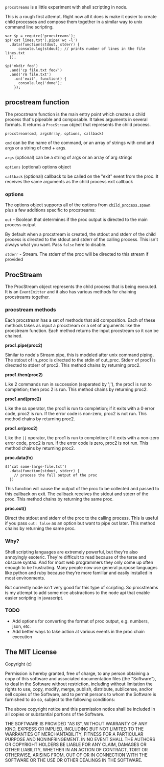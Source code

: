 `procstreams` is a little experiment with shell scripting in node.

This is a rough first attempt. Right now all it does is make it easier
to create child processes and compose them together in a similar way to
unix command line scripting.

    var $p = require('procstreams');
    $p('cat lines.txt').pipe('wc -l')
      .data(function(stdout, stderr) {
          console.log(stdout); // prints number of lines in the file lines.txt
      });

    $p('mkdir foo')
      .and('cp file.txt foo/')
      .and('rm file.txt')
        .on('exit', function() {
          console.log('done');
        });

## procstream function

The procstream function is the main entry point which creates a child
process that's pipeable and composable. It takes arguments in several
formats. It returns a `ProcStream` object that represents the child process.

    procstream(cmd, argsArray, options, callback)

`cmd` can be the name of the command, or an array of strings with cmd and args
or a string of cmd + args.

`args` (optional) can be a string of args or an array of arg strings

`options` (optional) options object

`callback` (optional) callback to be called on the "exit" event from the proc.
It receives the same arguments as the child process exit callback

### options

The options object supports all of the options from [`child_process.spawn`](http://nodejs.org/docs/v0.6.5/api/child_processes.html#child_process.spawn) plus
a few additions specific to procstreams:

`out` - Boolean that determines if the proc output is directed to the main
process output

By default when a procstream is created, the stdout and stderr of the
child process is directed to the stdout and stderr of the calling
process. This isn't always what you want. Pass `false` here to disable.

`stderr` - Stream. The stderr of the proc will be directed to this stream if
provided


## ProcStream

The ProcStream object represents the child process that is being
executed. It is an `EventEmitter` and it also has various methods for
chaining procstreams together.


### procstream methods

Each procstream has a set of methods that aid composition. Each of these
methods takes as input a procstream or a set of arguments like the
procstream function. Each method returns the input procstream so it can
be chained.

**proc1.pipe(proc2)**

Similar to node's Stream.pipe, this is modeled after unix command
piping. The stdout of in_proc is directed to the stdin of out_proc.
Stderr of proc1 is directed to stderr of proc2. This method chains by
returning proc2.

**proc1.then(proc2)**

Like 2 commands run in succession (separated by ';'), the proc1 is run
to completion; then proc 2 is run. This method chains by
returning proc2.

**proc1.and(proc2)**

Like the `&&` operator, the proc1 is run to completion; if it exits with
a 0 error code, proc2 is run. If the error code is non-zero, proc2 is
not run. This method chains by returning proc2.

**proc1.or(proc2)**

Like the `||` operator, the proc1 is run to completion; if it exits with
a non-zero error code, proc2 is run. If the error code is zero, proc2 is
not run. This method chains by returning proc2.

**proc.data(fn)**

    $('cat some-large-file.txt')
      .data(function(stdout, stderr) {
        // process the full output of the proc
      })

This function will cause the output of the proc to be collected and
passed to this callback on exit. The callback receives the stdout and
stderr of the proc. This method chains by
returning the same proc.

**proc.out()**

Direct the stdout and stderr of the proc to the calling process. This is
useful if you pass `out: false` as an option but want to pipe out later. This method chains by
returning the same proc.


### Why?

Shell scripting languages are extremely powerful, but they're also
annoyingly esoteric. They're difficult to read because of the terse and
obscure syntax. And for most web programmers they only come up often
enough to be frustrating. Many people now use general purpose languages
like python and ruby because they're more familiar and easily installed
in most environments.

But currently node isn't very good for this type of scripting. So
procstreams is my attempt to add some nice abstractions to the node api
that enable easier scripting in javascript.


### TODO

* Add options for converting the format of proc output, e.g. numbers, json, etc.
* Add better ways to take action at various events in the proc chain execution


## The MIT License

Copyright (c)

Permission is hereby granted, free of charge, to any person obtaining a copy of this software and associated documentation files (the "Software"), to deal in the Software without restriction, including without limitation the rights to use, copy, modify, merge, publish, distribute, sublicense, and/or sell copies of the Software, and to permit persons to whom the Software is furnished to do so, subject to the following conditions:

The above copyright notice and this permission notice shall be included in all copies or substantial portions of the Software.

THE SOFTWARE IS PROVIDED "AS IS", WITHOUT WARRANTY OF ANY KIND, EXPRESS OR IMPLIED, INCLUDING BUT NOT LIMITED TO THE WARRANTIES OF MERCHANTABILITY, FITNESS FOR A PARTICULAR PURPOSE AND NONINFRINGEMENT. IN NO EVENT SHALL THE AUTHORS OR COPYRIGHT HOLDERS BE LIABLE FOR ANY CLAIM, DAMAGES OR OTHER LIABILITY, WHETHER IN AN ACTION OF CONTRACT, TORT OR OTHERWISE, ARISING FROM, OUT OF OR IN CONNECTION WITH THE SOFTWARE OR THE USE OR OTHER DEALINGS IN THE SOFTWARE.
